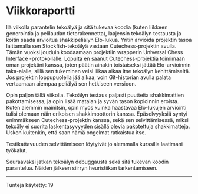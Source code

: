 # Viikkoraportti

llä viikolla parantelin tekoälyä ja sitä tukevaa koodia (kuten liikkeen generointia ja pelilaudan tietorakennetta), laajensin tekoälyn testausta ja koitin saada arvioitua shakkipeliälyn Elo-lukua. Yritin arvioida projektin tasoa laittamalla sen Stockfish-tekoälyä vastaan Cutechess-projektin avulla. Tämän vuoksi jouduin koodaamaan projektiin wrapperin Universal Chess Interface -protokollalle. Lopulta en saanut Cutechess-projektia toimimaan oman projektini kanssa, joten päätin ainakin toistaiseksi jättää Elo-arvioinnin taka-alalle, sillä sen tukeminen veisi liikaa aikaa itse tekoälyn kehittämiseltä. Jos projektin loppupuolella jää aikaa, voin Git-historian avulla palata vertaamaan aiempaa peliälyä sen hetkiseen versioon.

Opin paljon tällä viikolla. Tekoälyn testaus paljasti puutteita shakkimattien pakottamisessa, ja opin lisää matalan ja syvän tason kopioinnin eroista. Kuten aiemmin mainitsin, opin myös kuinka haastavaa Elo-lukujen arviointi tulisi olemaan näin erikoisen shakkimoottorin kanssa. Epäselvyyksiä syntyi enimmäkseen Cutechess-projektin kanssa, sekä sen selvittämisessä, miksi tekoäly ei suorita laskentasyvyyden sisällä olevia pakotettuja shakkimatteja. Uskon kuitenkin, että saan nämä ongelmat ratkaistua itse.

Testikattavuuden selvittämiseen löytyivät jo aiemmalla kurssilla laatimani työkalut.

Seuraavaksi jatkan tekoälyn debuggausta sekä sitä tukevan koodin parantelua. Näiden jälkeen siirryn heuristiikan tarkentamiseen.

---
Tunteja käytetty: 19
